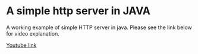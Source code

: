 
# A simple http server in JAVA

A working example of simple HTTP server in java. Please see the link below for video explanation.

[Youtube link](https://youtu.be/5wQWJAvMDGg)


